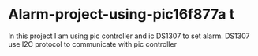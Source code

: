 # Alarm-project-using-pic16f877a t

In this project I am using pic controller and ic DS1307 to set alarm. DS1307 use I2C protocol to communicate with pic controller 
